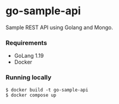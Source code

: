 # go-sample-api
Sample REST API using Golang and Mongo.

### Requirements
- GoLang 1.19
- Docker

### Running locally
```
$ docker build -t go-sample-api
$ docker compose up
```
